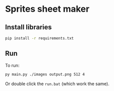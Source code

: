 # Sprites sheet maker

## Install libraries

```bash
pip install -r requirements.txt
```

## Run

To run:

```bash
py main.py ./images output.png 512 4
```

Or double click the `run.bat` (which work the same).
